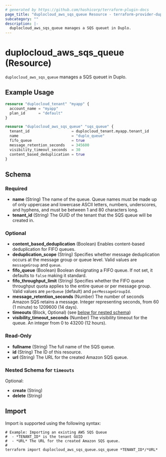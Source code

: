 ```yaml
---
# generated by https://github.com/hashicorp/terraform-plugin-docs
page_title: "duplocloud_aws_sqs_queue Resource - terraform-provider-duplocloud"
subcategory: ""
description: |-
  duplocloud_aws_sqs_queue manages a SQS queuet in Duplo.
---
```


# duplocloud_aws_sqs_queue (Resource)

`duplocloud_aws_sqs_queue` manages a SQS queuet in Duplo.

## Example Usage

```terraform
resource "duplocloud_tenant" "myapp" {
  account_name = "myapp"
  plan_id      = "default"
}

resource "duplocloud_aws_sqs_queue" "sqs_queue" {
  tenant_id                   = duplocloud_tenant.myapp.tenant_id
  name                        = "duplo_queue"
  fifo_queue                  = true
  message_retention_seconds   = 345600
  visibility_timeout_seconds  = 30
  content_based_deduplication = true
}
```

<!-- schema generated by tfplugindocs -->
## Schema

### Required

- **name** (String) The name of the queue. Queue names must be made up of only uppercase and lowercase ASCII letters, numbers, underscores, and hyphens, and must be between 1 and 80 characters long.
- **tenant_id** (String) The GUID of the tenant that the SQS queue will be created in.

### Optional

- **content_based_deduplication** (Boolean) Enables content-based deduplication for FIFO queues.
- **deduplication_scope** (String) Specifies whether message deduplication occurs at the message group or queue level. Valid values are `messageGroup` and `queue`.
- **fifo_queue** (Boolean) Boolean designating a FIFO queue. If not set, it defaults to `false` making it standard.
- **fifo_throughput_limit** (String) Specifies whether the FIFO queue throughput quota applies to the entire queue or per message group. Valid values are `perQueue` (default) and `perMessageGroupId`.
- **message_retention_seconds** (Number) The number of seconds Amazon SQS retains a message. Integer representing seconds, from 60 (1 minute) to 1209600 (14 days).
- **timeouts** (Block, Optional) (see [below for nested schema](#nestedblock--timeouts))
- **visibility_timeout_seconds** (Number) The visibility timeout for the queue. An integer from 0 to 43200 (12 hours).

### Read-Only

- **fullname** (String) The full name of the SQS queue.
- **id** (String) The ID of this resource.
- **url** (String) The URL for the created Amazon SQS queue.

<a id="nestedblock--timeouts"></a>
### Nested Schema for `timeouts`

Optional:

- **create** (String)
- **delete** (String)

## Import

Import is supported using the following syntax:

```shell
# Example: Importing an existing AWS SQS Queue
#  - *TENANT_ID* is the tenant GUID
#  - *URL* The URL for the created Amazon SQS queue.
#
terraform import duplocloud_aws_sqs_queue.sqs_queue *TENANT_ID*/*URL*
```
